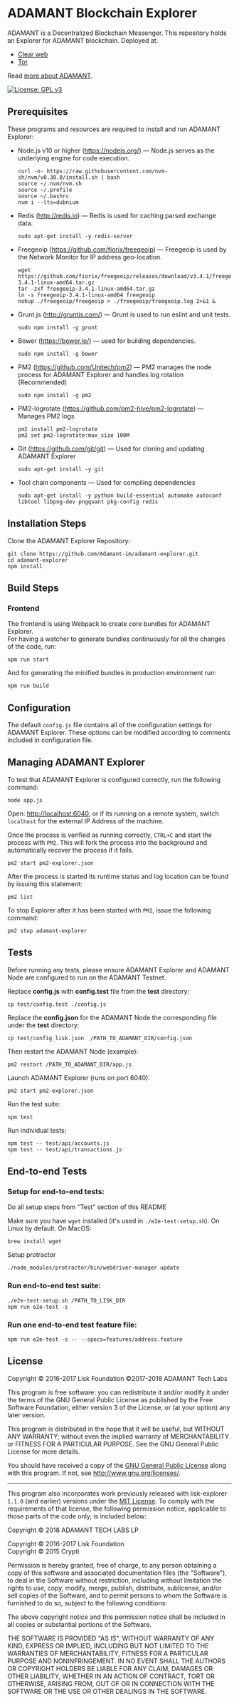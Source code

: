 # ADAMANT Blockchain Explorer

ADAMANT is a Decentralized Blockchain Messenger. This repository holds an Explorer for ADAMANT blockchain. Deployed at:

- [Clear web](https://explorer.adamant.im)
- [Tor](http://srovpmanmrbmbqe63vp5nycsa3j3g6be3bz46ksmo35u5pw7jjtjamid.onion)

Read [more about ADAMANT](https://adamant.im).

[![License: GPL v3](https://img.shields.io/badge/License-GPL%20v3-blue.svg)](http://www.gnu.org/licenses/gpl-3.0)

## Prerequisites

These programs and resources are required to install and run ADAMANT Explorer:

- Node.js v10 or higher (<https://nodejs.org/>) — Node.js serves as the underlying engine for code execution.

  ```
  curl -o- https://raw.githubusercontent.com/nvm-sh/nvm/v0.38.0/install.sh | bash
  source ~/.nvm/nvm.sh
  source ~/.profile
  source ~/.bashrc
  nvm i --lts=dubnium
  ```

- Redis (<http://redis.io>) — Redis is used for caching parsed exchange data.

  `sudo apt-get install -y redis-server`

- Freegeoip (<https://github.com/fiorix/freegeoip>) — Freegeoip is used by the Network Monitor for IP address geo-location.

  ```
  wget https://github.com/fiorix/freegeoip/releases/download/v3.4.1/freegeoip-3.4.1-linux-amd64.tar.gz
  tar -zxf freegeoip-3.4.1-linux-amd64.tar.gz
  ln -s freegeoip-3.4.1-linux-amd64 freegeoip
  nohup ./freegeoip/freegeoip > ./freegeoip/freegeoip.log 2>&1 &
  ```

- Grunt.js (<http://gruntjs.com/>) — Grunt is used to run eslint and unit tests.

  `sudo npm install -g grunt`
  
- Bower (<https://bower.io/>) — used for building dependencies.

  `sudo npm install -g bower`

- PM2 (<https://github.com/Unitech/pm2>) — PM2 manages the node process for ADAMANT Explorer and handles log rotation (Recommended)

  `sudo npm install -g pm2`
  
- PM2-logrotate (<https://github.com/pm2-hive/pm2-logrotate>) — Manages PM2 logs

  ```
  pm2 install pm2-logrotate
  pm2 set pm2-logrotate:max_size 100M
  ```

- Git (<https://github.com/git/git>) — Used for cloning and updating ADAMANT Explorer

  `sudo apt-get install -y git`

- Tool chain components — Used for compiling dependencies

  `sudo apt-get install -y python build-essential automake autoconf libtool libpng-dev pngquant pkg-config redis`

## Installation Steps

Clone the ADAMANT Explorer Repository:

```
git clone https://github.com/Adamant-im/adamant-explorer.git
cd adamant-explorer
npm install
```

## Build Steps

### Frontend

The frontend is using Webpack to create core bundles for ADAMANT Explorer.  
For having a watcher to generate bundles continuously for all the changes of the code, run:

`npm run start`

And for generating the minified bundles in production environment run:

`npm run build`

## Configuration

The default `config.js` file contains all of the configuration settings for ADAMANT Explorer. These options can be modified according to comments included in configuration file.

## Managing ADAMANT Explorer

To test that ADAMANT Explorer is configured correctly, run the following command:

`node app.js`

Open: <http://localhost:6040>, or if its running on a remote system, switch `localhost` for the external IP Address of the machine.

Once the process is verified as running correctly, `CTRL+C` and start the process with `PM2`. This will fork the process into the background and automatically recover the process if it fails.

`pm2 start pm2-explorer.json`

After the process is started its runtime status and log location can be found by issuing this statement:

`pm2 list`

To stop Explorer after it has been started with `PM2`, issue the following command:

`pm2 stop adamant-explorer`

## Tests

Before running any tests, please ensure ADAMANT Explorer and ADAMANT Node are configured to run on the ADAMANT Testnet.

Replace **config.js** with **config.test** file from the **test** directory:

`cp test/config.test ./config.js`

Replace the **config.json** for the ADAMANT Node the corresponding file under the **test** directory:

`cp test/config_lisk.json  /PATH_TO_ADAMANT_DIR/config.json`

Then restart the ADAMANT Node (example):

`pm2 restart /PATH_TO_ADAMANT_DIR/app.js`

Launch ADAMANT Explorer (runs on port 6040):

`pm2 start pm2-explorer.json`

Run the test suite:

`npm test`

Run individual tests:

```
npm test -- test/api/accounts.js
npm test -- test/api/transactions.js
```

## End-to-end Tests

### Setup for end-to-end tests:

Do all setup steps from "Test" section of this README

Make sure you have `wget` installed (it's used in `./e2e-test-setup.sh`). On Linux by default. On MacOS:
```
brew install wget
```

Setup protractor

```
./node_modules/protractor/bin/webdriver-manager update
```

### Run end-to-end test suite:

```
./e2e-test-setup.sh /PATH_TO_LISK_DIR
npm run e2e-test -s
```

### Run one end-to-end test feature file:

```
npm run e2e-test -s -- --specs=features/address.feature
```

## License

Copyright © 2016-2017 Lisk Foundation ©2017-2018 ADAMANT Tech Labs

This program is free software: you can redistribute it and/or modify it under the terms of the GNU General Public License as published by the Free Software Foundation, either version 3 of the License, or (at your option) any later version.

This program is distributed in the hope that it will be useful, but WITHOUT ANY WARRANTY; without even the implied warranty of MERCHANTABILITY or FITNESS FOR A PARTICULAR PURPOSE. See the GNU General Public License for more details.

You should have received a copy of the [GNU General Public License](https://github.com/adamant/adamant-explorer/tree/master/LICENSE) along with this program.  If not, see <http://www.gnu.org/licenses/>.

***

This program also incorporates work previously released with lisk-explorer `1.1.0` (and earlier) versions under the [MIT License](https://opensource.org/licenses/MIT). To comply with the requirements of that license, the following permission notice, applicable to those parts of the code only, is included below:

Copyright © 2018 ADAMANT TECH LABS LP

Copyright © 2016-2017 Lisk Foundation  
Copyright © 2015 Crypti

Permission is hereby granted, free of charge, to any person obtaining a copy of this software and associated documentation files (the "Software"), to deal in the Software without restriction, including without limitation the rights to use, copy, modify, merge, publish, distribute, sublicense, and/or sell copies of the Software, and to permit persons to whom the Software is furnished to do so, subject to the following conditions:

The above copyright notice and this permission notice shall be included in all copies or substantial portions of the Software.

THE SOFTWARE IS PROVIDED "AS IS", WITHOUT WARRANTY OF ANY KIND, EXPRESS OR IMPLIED, INCLUDING BUT NOT LIMITED TO THE WARRANTIES OF MERCHANTABILITY, FITNESS FOR A PARTICULAR PURPOSE AND NONINFRINGEMENT. IN NO EVENT SHALL THE AUTHORS OR COPYRIGHT HOLDERS BE LIABLE FOR ANY CLAIM, DAMAGES OR OTHER LIABILITY, WHETHER IN AN ACTION OF CONTRACT, TORT OR OTHERWISE, ARISING FROM, OUT OF OR IN CONNECTION WITH THE SOFTWARE OR THE USE OR OTHER DEALINGS IN THE SOFTWARE.
